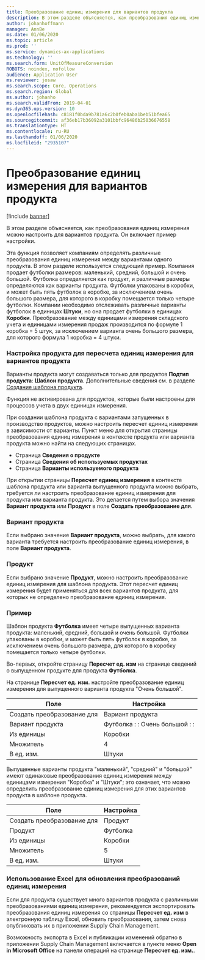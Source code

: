 ```yaml
---
title: Преобразование единиц измерения для вариантов продукта
description: В этом разделе объясняется, как преобразования единиц измерения можно настроить для вариантов продукта.
author: johanhoffmann
manager: AnnBe
ms.date: 01/06/2020
ms.topic: article
ms.prod: ''
ms.service: dynamics-ax-applications
ms.technology: ''
ms.search.form: UnitOfMeasureConversion
ROBOTS: noindex, nofollow
audience: Application User
ms.reviewer: josaw
ms.search.scope: Core, Operations
ms.search.region: Global
ms.author: johanho
ms.search.validFrom: 2019-04-01
ms.dyn365.ops.version: 10
ms.openlocfilehash: c8181f0bda9b781a6c2b0feb0aba1beb51bfea65
ms.sourcegitcommit: af36eb17b36092a3101bbfc96486b25036676558
ms.translationtype: HT
ms.contentlocale: ru-RU
ms.lasthandoff: 01/06/2020
ms.locfileid: "2935107"
---
```

# <a name="unit-of-measure-conversion-per-product-variant"></a>Преобразование единиц измерения для вариантов продукта

[!include [banner](../includes/banner.md)]

В этом разделе объясняется, как преобразования единиц измерения можно настроить для вариантов продукта. Он включает пример настройки.

Эта функция позволяет компаниям определять различные преобразования единиц измерения между вариантами одного продукта. В этом разделе используется следующий пример. Компания продает футболки размеров: маленький, средний, большой и очень большой. Футболка определяется как продукт, и различные размеры определяются как варианты продукта. Футболки упакованы в коробки, и может быть пять футболок в коробке, за исключением очень большого размера, для которого в коробку помещается только четыре футболки. Компании необходимо отслеживать различные варианты футболок в единицах **Штуки**, но она продает футболки в единицах **Коробки**. Преобразование между единицами измерения складского учета и единицами измерения продаж производится по формуле 1 коробка = 5 штук, за исключением варианта очень большого размера, для которого формула 1 коробка = 4 штуки.

### <a name="set-up-a-product-for-unit-conversion-per-variant"></a>Настройка продукта для пересчета единиц измерения для вариантов продукта

Варианты продукта могут создаваться только для продуктов **Подтип продукта**: **Шаблон продукта**. Дополнительные сведения см. в разделе [Создание шаблона продукта](tasks/create-product-master.md).

Функция не активирована для продуктов, которые были настроены для процессов учета в двух единицах измерения. 

При создании шаблона продукта с вариантами запущенных в производство продуктов, можно настроить пересчет единиц измерения в зависимости от варианты. Пункт меню для открытия страницы преобразования единиц измерения в контексте продукта или варианта продукта можно найти на следующих страницах.

-   Страница **Сведения о продукте**
-   Страница **Сведения об используемых продуктах**
-   Страница **Варианты используемого продукта**

При открытии страницы **Пересчет единиц измерения** в контексте шаблона продукта или варианта выпущенного продукта можно выбрать, требуется ли настроить преобразование единиц измерения для продукта или варианта продукта. Это делается путем выбора значения **Вариант продукта** или **Продукт** в поле **Создать преобразование для**.

### <a name="product-variant"></a>Вариант продукта

Если выбрано значение **Вариант продукта**, можно выбрать, для какого варианта требуется настроить преобразование единиц измерения, в поле **Вариант продукта**.

### <a name="product"></a>Продукт

Если выбрано значение **Продукт**, можно настроить преобразование единиц измерения для шаблона продукта. Этот пересчет единиц измерения будет применяться для всех вариантов продукта, для которых не определено преобразование единиц измерения.

### <a name="example"></a>Пример

Шаблон продукта **Футболка** имеет четыре выпущенных варианта продукта: маленький, средний, большой и очень большой. Футболки упакованы в коробки, и может быть пять футболок в коробке, за исключением очень большого размера, для которого в коробку помещается только четыре футболки.

Во-первых, откройте страницу **Пересчет ед. изм** на странице сведений о выпущенном продукте для продукта **Футболка**.

На странице **Пересчет ед. изм.** настройте преобразование единиц измерения для выпущенного варианта продукта "Очень большой".

| **Поле**             | **Настройка**             |
|-----------------------|-------------------------|
| Создать преобразование для | Вариант продукта         |
| Вариант продукта       | Футболка : : Очень большой : : |
| Из единицы             | Коробки                   |
| Множитель                | 4                       |
| В ед. изм.               | Штуки                  |

Выпущенные варианты продукта "маленький", "средний" и "большой" имеют одинаковые преобразования единиц измерения между единицами измерения "Коробка" и "Штуки"; это означает, что можно определить преобразование единиц измерения для этих вариантов продукта в шаблоне продукта.

| **Поле**             | **Настройка** |
|-----------------------|-------------|
| Создать преобразование для | Продукт     |
| Продукт               | Футболка     |
| Из единицы             | Коробки       |
| Множитель                | 5           |
| В ед. изм.               | Штуки      |

### <a name="using-excel-to-update-the-unit-conversions"></a>Использование Excel для обновления преобразований единиц измерения

Если для продукта существует много вариантов продукта с различными преобразованиями единиц измерения, рекомендуется экспортировать преобразования единиц измерения со страницы **Пересчет ед. изм** в электронную таблицу Excel, обновить преобразования, затем снова опубликовать их в приложении Supply Chain Management.

Возможность экспорта в Excel и публикации изменений обратно в приложении Supply Chain Management включается в пункте меню **Open in Microsoft Office** на панели операций на странице **Пересчет ед. изм.**.
